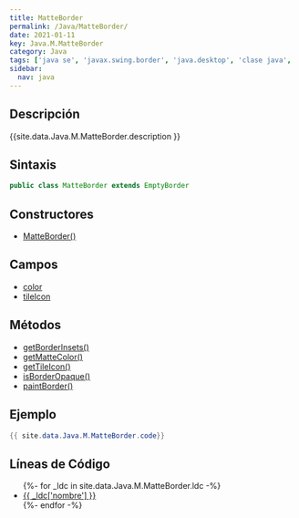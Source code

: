 ```yaml
---
title: MatteBorder
permalink: /Java/MatteBorder/
date: 2021-01-11
key: Java.M.MatteBorder
category: Java
tags: ['java se', 'javax.swing.border', 'java.desktop', 'clase java', 'Java 1.0']
sidebar: 
  nav: java
---
```


## Descripción
{{site.data.Java.M.MatteBorder.description }}

## Sintaxis
~~~java
public class MatteBorder extends EmptyBorder
~~~

## Constructores
* [MatteBorder()](/Java/MatteBorder/MatteBorder/)

## Campos
* [color](/Java/MatteBorder/color)
* [tileIcon](/Java/MatteBorder/tileIcon)

## Métodos
* [getBorderInsets()](/Java/MatteBorder/getBorderInsets)
* [getMatteColor()](/Java/MatteBorder/getMatteColor)
* [getTileIcon()](/Java/MatteBorder/getTileIcon)
* [isBorderOpaque()](/Java/MatteBorder/isBorderOpaque)
* [paintBorder()](/Java/MatteBorder/paintBorder)

## Ejemplo
~~~java
{{ site.data.Java.M.MatteBorder.code}}
~~~

## Líneas de Código
<ul>
{%- for _ldc in site.data.Java.M.MatteBorder.ldc -%}
   <li>
       <a href="{{_ldc['url'] }}">{{ _ldc['nombre'] }}</a>
   </li>
{%- endfor -%}
</ul>

